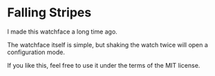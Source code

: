 # Falling Stripes

I made this watchface a long time ago.

The watchface itself is simple, but shaking the watch twice will open a configuration mode.

If you like this, feel free to use it under the terms of the MIT license.